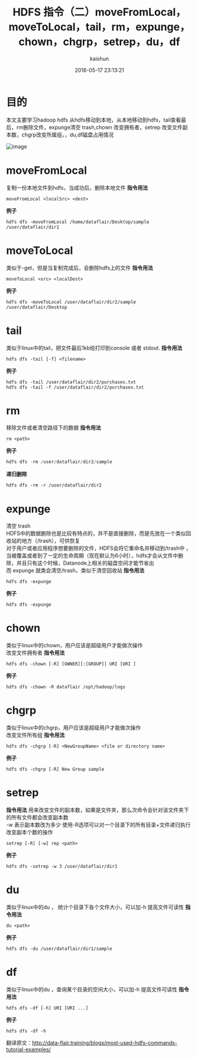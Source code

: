 ﻿---
title: HDFS 指令（二）moveFromLocal，moveToLocal，tail，rm，expunge，chown，chgrp，setrep，du，df
date: 2016-05-17 23:13:21
tags: [hdfs]
categories: [大数据,hdfs]
author: kaishun
id: 6
permalink: hdfs-operator-2
---

# **目的**  
本文主要学习hadoop hdfs 从hdfs移动到本地，从本地移动到hdfs，tail查看最后，rm删除文件，expunge清空 trash,chown 改变拥有者，setrep 改变文件副本数，chgrp改变所属组，，du,df磁盘占用情况

![image](http://cdn.data-flair.training/blogs/wp-content/uploads/HDFS-Commands.jpg)  

# **moveFromLocal**  
复制一份本地文件到hdfs，当成功后，删除本地文件
**指令用法**
```
moveFromLocal <localSrc> <dest>
```
**例子**
```
hdfs dfs -moveFromLocal /home/dataflair/Desktop/sample /user/dataflair/dir1
```

# **moveToLocal**  
类似于-get，但是当复制完成后，会删除hdfs上的文件
**指令用法**
```
moveToLocal <src> <localDest>
```
**例子**
```
hdfs dfs -moveToLocal /user/dataflair/dir2/sample /user/dataflair/Desktop
```

# **tail**  
类似于linux中的tail，把文件最后1kb给打印到console 或者 stdout.
**指令用法**
```
hdfs dfs -tail [-f] <filename>
```
**例子**
```
hdfs dfs -tail /user/dataflair/dir2/purchases.txt
hdfs dfs -tail -f /user/dataflair/dir2/purchases.txt
```

#  **rm**  
移除文件或者清空路径下的数据
**指令用法**  

```
rm <path>
```
**例子**

```java
hdfs dfs -rm /user/dataflair/dir2/sample
```
**递归删除**

```
hdfs dfs -rm -r /user/dataflair/dir2

```

#   **expunge**  
清空 trash  
HDFS中的数据删除也是比较有特点的，并不是直接删除，而是先放在一个类似回收站的地方（/trash），可供恢复  
对于用户或者应用程序想要删除的文件，HDFS会将它重命名并移动到/trash中  ，当被覆盖或者到了一定的生命周期（现在默认为6小时），hdfs才会从文件中删除，并且只有这个时候，Datanode上相关的磁盘空间才能节省出  
而 expunge 就类会清空/trash，类似于清空回收站
**指令用法**
```
hdfs dfs -expunge
```
**例子**
```
hdfs dfs -expunge

```

#   **chown**  
类似于linux中的chown，用户应该是超级用户才能做次操作  
改变文件拥有者
**指令用法**
```
hdfs dfs -chown [-R] [OWNER][:[GROUP]] URI [URI ]
```
**例子**
```
hdfs dfs -chown -R dataflair /opt/hadoop/logs
```

#   **chgrp**  
类似于linux中的chgrp，用户应该是超级用户才能做次操作  
改变文件所有组
**指令用法**
```
hdfs dfs -chgrp [-R] <NewGroupName> <file or directory name>
```
**例子**
```
hdfs dfs -chgrp [-R] New Group sample
```

#  **setrep** 
**指令用法** 
用来改变文件的副本数，如果是文件夹，那么次命令会针对该文件夹下的所有文件都会改变副本数  
-w 表示副本数改为多少
使用-R选项可以对一个目录下的所有目录+文件递归执行改变副本个数的操作  
```
setrep [-R] [-w] rep <path>
```
**例子**
```
hdfs dfs -setrep -w 3 /user/dataflair/dir1

```

#  **du** 
类似于linux中的du ， 统计个目录下各个文件大小，可以加-h 提高文件可读性
**指令用法**
```
du <path>
```
**例子**
```
hdfs dfs -du /user/dataflair/dir1/sample
```

#  **df** 
类似于linux中的du ，查询某个目录的空间大小，可以加-h 提高文件可读性
**指令用法**
```
hdfs dfs -df [-h] URI [URI ...]
```
**例子**
```
hdfs dfs -df -h
```

翻译原文：http://data-flair.training/blogs/most-used-hdfs-commands-tutorial-examples/